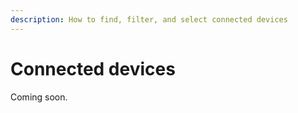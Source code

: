 ```yaml
---
description: How to find, filter, and select connected devices
---
```

# Connected devices

Coming soon.